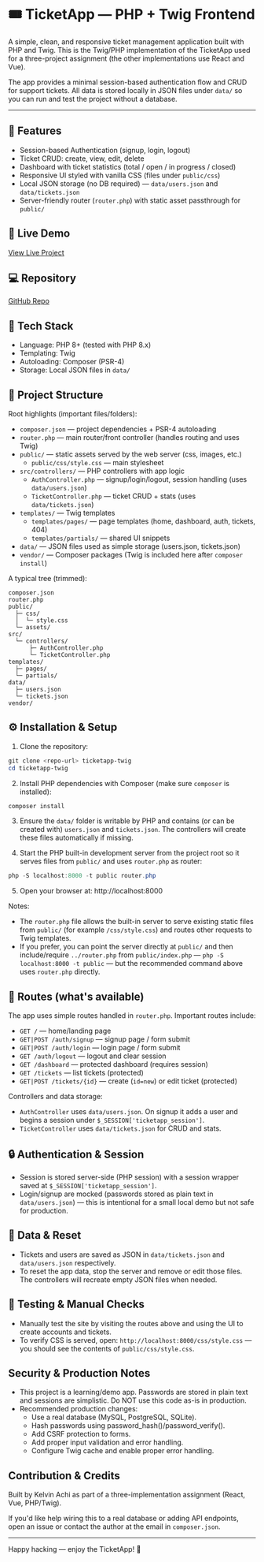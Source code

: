 # 🎟️ TicketApp — PHP + Twig Frontend

A simple, clean, and responsive ticket management application built with PHP and Twig. This is the Twig/PHP implementation of the TicketApp used for a three-project assignment (the other implementations use React and Vue).

The app provides a minimal session-based authentication flow and CRUD for support tickets. All data is stored locally in JSON files under `data/` so you can run and test the project without a database.

---

## 🚀 Features

- Session-based Authentication (signup, login, logout)
- Ticket CRUD: create, view, edit, delete
- Dashboard with ticket statistics (total / open / in progress / closed)
- Responsive UI styled with vanilla CSS (files under `public/css`)
- Local JSON storage (no DB required) — `data/users.json` and `data/tickets.json`
- Server-friendly router (`router.php`) with static asset passthrough for `public/`

## 🚀 Live Demo

[View Live Project](https://ticketapp-twig-production.up.railway.app/)

## 💻 Repository

[GitHub Repo](https://github.com/h3ktorr/ticketapp-twig)

## 🧱 Tech Stack

- Language: PHP 8+ (tested with PHP 8.x)
- Templating: Twig
- Autoloading: Composer (PSR-4)
- Storage: Local JSON files in `data/`

## 📂 Project Structure

Root highlights (important files/folders):

- `composer.json` — project dependencies + PSR-4 autoloading
- `router.php` — main router/front controller (handles routing and uses Twig)
- `public/` — static assets served by the web server (css, images, etc.)
  - `public/css/style.css` — main stylesheet
- `src/controllers/` — PHP controllers with app logic
  - `AuthController.php` — signup/login/logout, session handling (uses `data/users.json`)
  - `TicketController.php` — ticket CRUD + stats (uses `data/tickets.json`)
- `templates/` — Twig templates
  - `templates/pages/` — page templates (home, dashboard, auth, tickets, 404)
  - `templates/partials/` — shared UI snippets
- `data/` — JSON files used as simple storage (users.json, tickets.json)
- `vendor/` — Composer packages (Twig is included here after `composer install`)

A typical tree (trimmed):

```
composer.json
router.php
public/
  ├─ css/
  │  └─ style.css
  └─ assets/
src/
  └─ controllers/
      ├─ AuthController.php
      └─ TicketController.php
templates/
  ├─ pages/
  └─ partials/
data/
  ├─ users.json
  └─ tickets.json
vendor/
```

## ⚙️ Installation & Setup

1. Clone the repository:

```powershell
git clone <repo-url> ticketapp-twig
cd ticketapp-twig
```

2. Install PHP dependencies with Composer (make sure `composer` is installed):

```powershell
composer install
```

3. Ensure the `data/` folder is writable by PHP and contains (or can be created with) `users.json` and `tickets.json`. The controllers will create these files automatically if missing.

4. Start the PHP built-in development server from the project root so it serves files from `public/` and uses `router.php` as router:

```powershell
php -S localhost:8000 -t public router.php
```

5. Open your browser at: http://localhost:8000

Notes:

- The `router.php` file allows the built-in server to serve existing static files from `public/` (for example `/css/style.css`) and routes other requests to Twig templates.
- If you prefer, you can point the server directly at `public/` and then include/require `../router.php` from `public/index.php` — `php -S localhost:8000 -t public` — but the recommended command above uses `router.php` directly.

## 🔗 Routes (what's available)

The app uses simple routes handled in `router.php`. Important routes include:

- `GET /` — home/landing page
- `GET|POST /auth/signup` — signup page / form submit
- `GET|POST /auth/login` — login page / form submit
- `GET /auth/logout` — logout and clear session
- `GET /dashboard` — protected dashboard (requires session)
- `GET /tickets` — list tickets (protected)
- `GET|POST /tickets/{id}` — create (`id=new`) or edit ticket (protected)

Controllers and data storage:

- `AuthController` uses `data/users.json`. On signup it adds a user and begins a session under `$_SESSION['ticketapp_session']`.
- `TicketController` uses `data/tickets.json` for CRUD and stats.

## 🔒 Authentication & Session

- Session is stored server-side (PHP session) with a session wrapper saved at `$_SESSION['ticketapp_session']`.
- Login/signup are mocked (passwords stored as plain text in `data/users.json`) — this is intentional for a small local demo but not safe for production.

## 💾 Data & Reset

- Tickets and users are saved as JSON in `data/tickets.json` and `data/users.json` respectively.
- To reset the app data, stop the server and remove or edit those files. The controllers will recreate empty JSON files when needed.

## 🧪 Testing & Manual Checks

- Manually test the site by visiting the routes above and using the UI to create accounts and tickets.
- To verify CSS is served, open: `http://localhost:8000/css/style.css` — you should see the contents of `public/css/style.css`.

## Security & Production Notes

- This project is a learning/demo app. Passwords are stored in plain text and sessions are simplistic. Do NOT use this code as-is in production.
- Recommended production changes:
  - Use a real database (MySQL, PostgreSQL, SQLite).
  - Hash passwords using password_hash()/password_verify().
  - Add CSRF protection to forms.
  - Add proper input validation and error handling.
  - Configure Twig cache and enable proper error handling.

## Contribution & Credits

Built by Kelvin Achi as part of a three-implementation assignment (React, Vue, PHP/Twig).

If you'd like help wiring this to a real database or adding API endpoints, open an issue or contact the author at the email in `composer.json`.

---

Happy hacking — enjoy the TicketApp! 🎫
